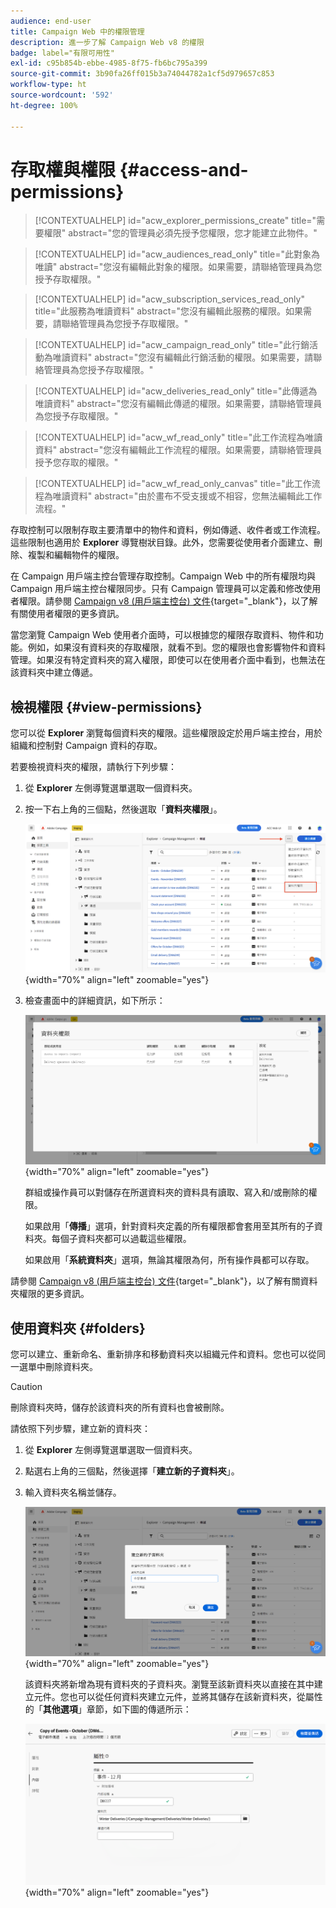 ```yaml
---
audience: end-user
title: Campaign Web 中的權限管理
description: 進一步了解 Campaign Web v8 的權限
badge: label="有限可用性"
exl-id: c95b854b-ebbe-4985-8f75-fb6bc795a399
source-git-commit: 3b90fa26ff015b3a74044782a1cf5d979657c853
workflow-type: ht
source-wordcount: '592'
ht-degree: 100%

---
```


# 存取權與權限 {#access-and-permissions}

>[!CONTEXTUALHELP]
>id="acw_explorer_permissions_create"
>title="需要權限"
>abstract="您的管理員必須先授予您權限，您才能建立此物件。"


>[!CONTEXTUALHELP]
>id="acw_audiences_read_only"
>title="此對象為唯讀"
>abstract="您沒有編輯此對象的權限。如果需要，請聯絡管理員為您授予存取權限。"


>[!CONTEXTUALHELP]
>id="acw_subscription_services_read_only"
>title="此服務為唯讀資料"
>abstract="您沒有編輯此服務的權限。如果需要，請聯絡管理員為您授予存取權限。"


>[!CONTEXTUALHELP]
>id="acw_campaign_read_only"
>title="此行銷活動為唯讀資料"
>abstract="您沒有編輯此行銷活動的權限。如果需要，請聯絡管理員為您授予存取權限。"

>[!CONTEXTUALHELP]
>id="acw_deliveries_read_only"
>title="此傳遞為唯讀資料"
>abstract="您沒有編輯此傳遞的權限。如果需要，請聯絡管理員為您授予存取權限。"


>[!CONTEXTUALHELP]
>id="acw_wf_read_only"
>title="此工作流程為唯讀資料"
>abstract="您沒有編輯此工作流程的權限。如果需要，請聯絡管理員授予您存取的權限。"

>[!CONTEXTUALHELP]
>id="acw_wf_read_only_canvas"
>title="此工作流程為唯讀資料"
>abstract="由於畫布不受支援或不相容，您無法編輯此工作流程。"

存取控制可以限制存取主要清單中的物件和資料，例如傳遞、收件者或工作流程。這些限制也適用於 **Explorer** 導覽樹狀目錄。此外，您需要從使用者介面建立、刪除、複製和編輯物件的權限。

在 Campaign 用戶端主控台管理存取控制。Campaign Web 中的所有權限均與 Campaign 用戶端主控台權限同步。只有 Campaign 管理員可以定義和修改使用者權限。請參閱 [Campaign v8 (用戶端主控台) 文件](https://experienceleague.adobe.com/docs/campaign/campaign-v8/admin/permissions/gs-permissions.html){target="_blank"}，以了解有關使用者權限的更多資訊。

當您瀏覽 Campaign Web 使用者介面時，可以根據您的權限存取資料、物件和功能。例如，如果沒有資料夾的存取權限，就看不到。您的權限也會影響物件和資料管理。如果沒有特定資料夾的寫入權限，即使可以在使用者介面中看到，也無法在該資料夾中建立傳遞。

## 檢視權限 {#view-permissions}

您可以從 **Explorer** 瀏覽每個資料夾的權限。這些權限設定於用戶端主控台，用於組織和控制對 Campaign 資料的存取。

若要檢視資料夾的權限，請執行下列步驟：

1. 從 **Explorer** 左側導覽選單選取一個資料夾。
1. 按一下右上角的三個點，然後選取「**資料夾權限**」。

   ![](assets/permissions-view-menu.png){width="70%" align="left" zoomable="yes"}

1. 檢查畫面中的詳細資訊，如下所示：

   ![](assets/permissions-view-screen.png){width="70%" align="left" zoomable="yes"}

   群組或操作員可以對儲存在所選資料夾的資料具有讀取、寫入和/或刪除的權限。

   如果啟用「**傳播**」選項，針對資料夾定義的所有權限都會套用至其所有的子資料夾。每個子資料夾都可以過載這些權限。

   如果啟用「**系統資料夾**」選項，無論其權限為何，所有操作員都可以存取。

請參閱 [Campaign v8 (用戶端主控台) 文件](https://experienceleague.adobe.com/docs/campaign/campaign-v8/admin/permissions/folder-permissions.html){target="_blank"}，以了解有關資料夾權限的更多資訊。


## 使用資料夾 {#folders}

您可以建立、重新命名、重新排序和移動資料夾以組織元件和資料。您也可以從同一選單中刪除資料夾。

>[!CAUTION]
>
>刪除資料夾時，儲存於該資料夾的所有資料也會被刪除。

請依照下列步驟，建立新的資料夾：

1. 從 **Explorer** 左側導覽選單選取一個資料夾。
1. 點選右上角的三個點，然後選擇「**建立新的子資料夾**」。
1. 輸入資料夾名稱並儲存。

   ![](assets/create-new-subfolder.png){width="70%" align="left" zoomable="yes"}

   該資料夾將新增為現有資料夾的子資料夾。瀏覽至該新資料夾以直接在其中建立元件。您也可以從任何資料夾建立元件，並將其儲存在該新資料夾，從屬性的「**其他選項**」章節，如下圖的傳遞所示：

   ![](assets/delivery-properties-folder.png){width="70%" align="left" zoomable="yes"}
